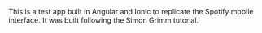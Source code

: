 This is a test app built in Angular and Ionic to replicate the Spotify mobile interface. It was built following the Simon Grimm tutorial.
